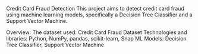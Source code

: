 Credit Card Fraud Detection
This project aims to detect credit card fraud using machine learning models, specifically a Decision Tree Classifier and a Support Vector Machine.

Overview:
The dataset used: Credit Card Fraud Dataset
Technologies and libraries: Python, NumPy, pandas, scikit-learn, Snap ML
Models: Decision Tree Classifier, Support Vector Machine
